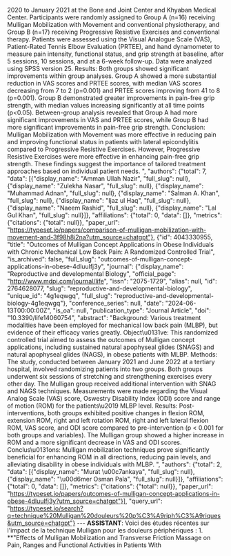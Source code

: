 2020 to January 2021 at the Bone and Joint Center and Khyaban Medical Center. Participants were randomly assigned to Group A (n=16) receiving Mulligan Mobilization with Movement and conventional physiotherapy, and Group B (n=17) receiving Progressive Resistive Exercises and conventional therapy. Patients were assessed using the Visual Analogue Scale (VAS), Patient-Rated Tennis Elbow Evaluation (PRTEE), and hand dynamometer to measure pain intensity, functional status, and grip strength at baseline, after 5 sessions, 10 sessions, and at a 6-week follow-up. Data were analyzed using SPSS version 25. Results: Both groups showed significant improvements within group analyses. Group A showed a more substantial reduction in VAS scores and PRTEE scores, with median VAS scores decreasing from 7 to 2 (p=0.001) and PRTEE scores improving from 41 to 8 (p=0.001). Group B demonstrated greater improvements in pain-free grip strength, with median values increasing significantly at all time points (p&lt;0.05). Between-group analysis revealed that Group A had more significant improvements in VAS and PRTEE scores, while Group B had more significant improvements in pain-free grip strength. Conclusion: Mulligan Mobilization with Movement was more effective in reducing pain and improving functional status in patients with lateral epicondylitis compared to Progressive Resistive Exercises. However, Progressive Resistive Exercises were more effective in enhancing pain-free grip strength. These findings suggest the importance of tailored treatment approaches based on individual patient needs. ", "authors": {"total": 7, "data": [{"display_name": "Amman Ullah Nazir", "full_slug": null}, {"display_name": "Zulekha Nasar", "full_slug": null}, {"display_name": "Muhammad Adnan", "full_slug": null}, {"display_name": "Salman A. Khan", "full_slug": null}, {"display_name": "Ijaz ul Haq", "full_slug": null}, {"display_name": "Naeem Rashid", "full_slug": null}, {"display_name": "Lal Gul Khan", "full_slug": null}]}, "affiliations": {"total": 0, "data": []}, "metrics": {"citations": {"total": null}}, "paper_url": "https://typeset.io/papers/comparison-of-mulligan-mobilization-with-movement-and-3f98h8i2na?utm_source=chatgpt"}, {"id": 4043330955, "title": "Outcomes of Mulligan Concept Applications in Obese Individuals with Chronic Mechanical Low Back Pain: A Randomized Controlled Trial", "is_archived": false, "full_slug": "outcomes-of-mulligan-concept-applications-in-obese-4dluulfj3y", "journal": {"display_name": "Reproductive and developmental Biology", "official_page": "http://www.mdpi.com/journal/life", "issn": "2075-1729", "alias": null, "id": 2764628077, "slug": "reproductive-and-developmental-biology", "unique_id": "4g1eqwgq", "full_slug": "reproductive-and-developmental-biology-4g1eqwgq"}, "conference_series": null, "date": "2024-06-13T00:00:00Z", "is_oa": null, "publication_type": "Journal Article", "doi": "10.3390/life14060754", "abstract": "Background: Various treatment modalities have been employed for mechanical low back pain (MLBP), but evidence of their efficacy varies greatly. Object\u0131ve: This randomized controlled trial aimed to assess the outcomes of Mulligan concept applications, including sustained natural apophyseal glides (SNAGS) and natural apophyseal glides (NAGS), in obese patients with MLBP. Methods: The study, conducted between January 2021 and June 2022 at a tertiary hospital, involved randomizing patients into two groups. Both groups underwent six sessions of stretching and strengthening exercises every other day. The Mulligan group received additional intervention with SNAG and NAGS techniques. Measurements were made regarding the Visual Analog Scale (VAS) score, Oswestry Disability Index (ODI) score and range of motion (ROM) for the patients\u2019 MLBP level. Results: Post-interventions, both groups exhibited positive changes in flexion ROM, extension ROM, right and left rotation ROM, right and left lateral flexion ROM, VAS score, and ODI score compared to pre-intervention (p &lt; 0.001 for both groups and variables). The Mulligan group showed a higher increase in ROM and a more significant decrease in VAS and ODI scores. Conclus\u0131ons: Mulligan mobilization techniques prove significantly beneficial for enhancing ROM in all directions, reducing pain levels, and alleviating disability in obese individuals with MLBP. ", "authors": {"total": 2, "data": [{"display_name": "Murat \u00c7ankaya", "full_slug": null}, {"display_name": "\u00d6mer Osman Pala", "full_slug": null}]}, "affiliations": {"total": 0, "data": []}, "metrics": {"citations": {"total": null}}, "paper_url": "https://typeset.io/papers/outcomes-of-mulligan-concept-applications-in-obese-4dluulfj3y?utm_source=chatgpt"}], "query_url": "https://typeset.io/search?q=technique%20Mulligan%20douleurs%20p%C3%A9riph%C3%A9riques&utm_source=chatgpt"} --- **ASSISTANT**: Voici des études récentes sur l'impact de la technique Mulligan pour les douleurs périphériques : 1. **"Effects of Mulligan Mobilization and Transverse Friction Massage on Pain, Ranges and Functional Activities in Patients With